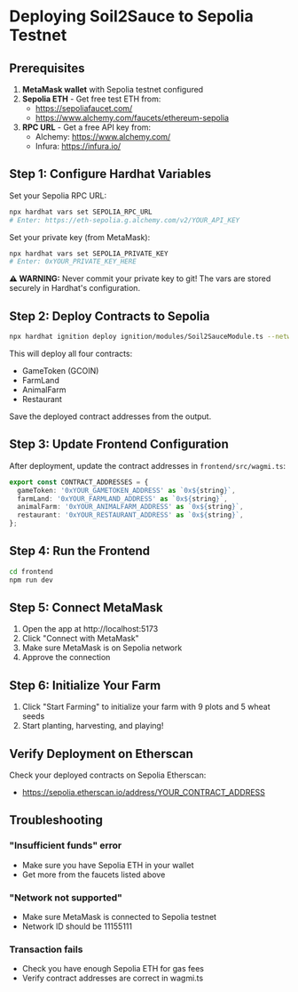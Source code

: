 # Deploying Soil2Sauce to Sepolia Testnet

## Prerequisites

1. **MetaMask wallet** with Sepolia testnet configured
2. **Sepolia ETH** - Get free test ETH from:
   - https://sepoliafaucet.com/
   - https://www.alchemy.com/faucets/ethereum-sepolia
3. **RPC URL** - Get a free API key from:
   - Alchemy: https://www.alchemy.com/
   - Infura: https://infura.io/

## Step 1: Configure Hardhat Variables

Set your Sepolia RPC URL:
```bash
npx hardhat vars set SEPOLIA_RPC_URL
# Enter: https://eth-sepolia.g.alchemy.com/v2/YOUR_API_KEY
```

Set your private key (from MetaMask):
```bash
npx hardhat vars set SEPOLIA_PRIVATE_KEY
# Enter: 0xYOUR_PRIVATE_KEY_HERE
```

**⚠️ WARNING:** Never commit your private key to git! The vars are stored securely in Hardhat's configuration.

## Step 2: Deploy Contracts to Sepolia

```bash
npx hardhat ignition deploy ignition/modules/Soil2SauceModule.ts --network sepolia
```

This will deploy all four contracts:
- GameToken (GCOIN)
- FarmLand
- AnimalFarm
- Restaurant

Save the deployed contract addresses from the output.

## Step 3: Update Frontend Configuration

After deployment, update the contract addresses in `frontend/src/wagmi.ts`:

```typescript
export const CONTRACT_ADDRESSES = {
  gameToken: '0xYOUR_GAMETOKEN_ADDRESS' as `0x${string}`,
  farmLand: '0xYOUR_FARMLAND_ADDRESS' as `0x${string}`,
  animalFarm: '0xYOUR_ANIMALFARM_ADDRESS' as `0x${string}`,
  restaurant: '0xYOUR_RESTAURANT_ADDRESS' as `0x${string}`,
};
```

## Step 4: Run the Frontend

```bash
cd frontend
npm run dev
```

## Step 5: Connect MetaMask

1. Open the app at http://localhost:5173
2. Click "Connect with MetaMask"
3. Make sure MetaMask is on Sepolia network
4. Approve the connection

## Step 6: Initialize Your Farm

1. Click "Start Farming" to initialize your farm with 9 plots and 5 wheat seeds
2. Start planting, harvesting, and playing!

## Verify Deployment on Etherscan

Check your deployed contracts on Sepolia Etherscan:
- https://sepolia.etherscan.io/address/YOUR_CONTRACT_ADDRESS

## Troubleshooting

### "Insufficient funds" error
- Make sure you have Sepolia ETH in your wallet
- Get more from the faucets listed above

### "Network not supported"
- Make sure MetaMask is connected to Sepolia testnet
- Network ID should be 11155111

### Transaction fails
- Check you have enough Sepolia ETH for gas fees
- Verify contract addresses are correct in wagmi.ts
